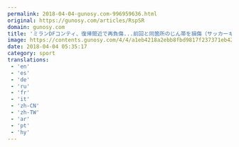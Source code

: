 ```yaml
---
permalink: 2018-04-04-gunosy.com-996959636.html
original: https://gunosy.com/articles/RspSR
domain: gunosy.com
title: 'ミランDFコンティ、復帰間近で再負傷...前回と同箇所のじん帯を損傷（サッカーキング） - グノシー'
image: https://contents.gunosy.com/4/4/a1eb4218a2ebb8fbd9817f237371eb42_content.jpg
date: 2018-04-04 05:35:17
category: sport
translations: 
 - 'en'
 - 'es'
 - 'de'
 - 'ru'
 - 'fr'
 - 'it'
 - 'zh-CN'
 - 'zh-TW'
 - 'ar'
 - 'pt'
 - 'hy'
---
```


